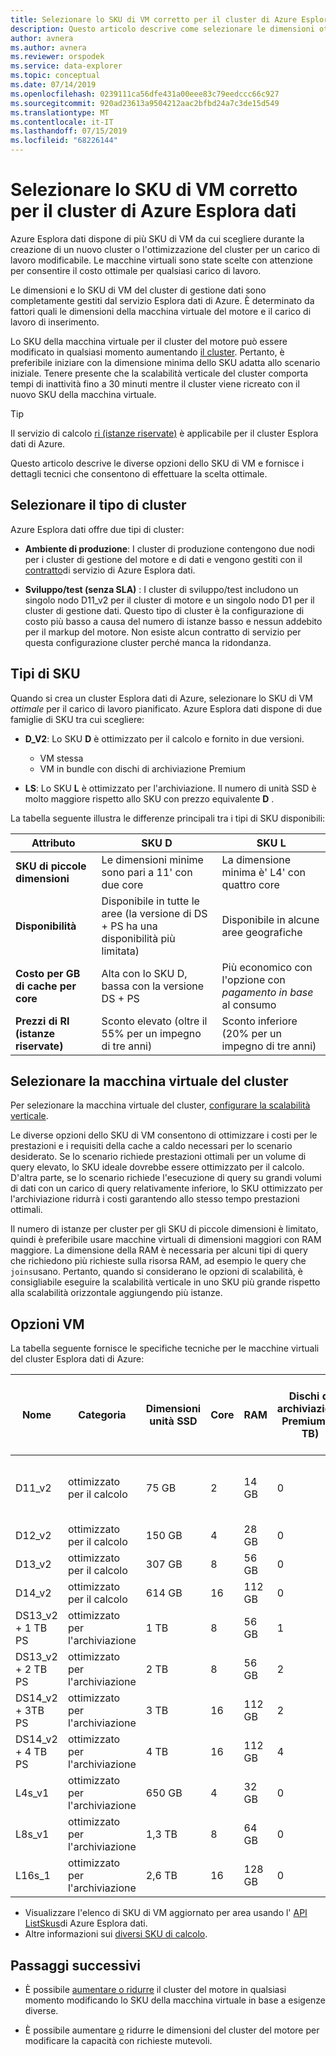 ```yaml
---
title: Selezionare lo SKU di VM corretto per il cluster di Azure Esplora dati
description: Questo articolo descrive come selezionare le dimensioni ottimali dello SKU per il cluster Azure Esplora dati.
author: avnera
ms.author: avnera
ms.reviewer: orspodek
ms.service: data-explorer
ms.topic: conceptual
ms.date: 07/14/2019
ms.openlocfilehash: 0239111ca56dfe431a00eee83c79eedccc66c927
ms.sourcegitcommit: 920ad23613a9504212aac2bfbd24a7c3de15d549
ms.translationtype: MT
ms.contentlocale: it-IT
ms.lasthandoff: 07/15/2019
ms.locfileid: "68226144"
---
```

# <a name="select-the-correct-vm-sku-for-your-azure-data-explorer-cluster"></a>Selezionare lo SKU di VM corretto per il cluster di Azure Esplora dati 

Azure Esplora dati dispone di più SKU di VM da cui scegliere durante la creazione di un nuovo cluster o l'ottimizzazione del cluster per un carico di lavoro modificabile. Le macchine virtuali sono state scelte con attenzione per consentire il costo ottimale per qualsiasi carico di lavoro. 

Le dimensioni e lo SKU di VM del cluster di gestione dati sono completamente gestiti dal servizio Esplora dati di Azure. È determinato da fattori quali le dimensioni della macchina virtuale del motore e il carico di lavoro di inserimento. 

Lo SKU della macchina virtuale per il cluster del motore può essere modificato in qualsiasi momento aumentando [il cluster](manage-cluster-vertical-scaling.md). Pertanto, è preferibile iniziare con la dimensione minima dello SKU adatta allo scenario iniziale. Tenere presente che la scalabilità verticale del cluster comporta tempi di inattività fino a 30 minuti mentre il cluster viene ricreato con il nuovo SKU della macchina virtuale.

> [!TIP]
> Il servizio di calcolo [ri (istanze riservate)](https://docs.microsoft.com/azure/virtual-machines/windows/prepay-reserved-vm-instances) è applicabile per il cluster Esplora dati di Azure.  

Questo articolo descrive le diverse opzioni dello SKU di VM e fornisce i dettagli tecnici che consentono di effettuare la scelta ottimale.

## <a name="select-the-cluster-type"></a>Selezionare il tipo di cluster

Azure Esplora dati offre due tipi di cluster:

* **Ambiente di produzione**: I cluster di produzione contengono due nodi per i cluster di gestione del motore e di dati e vengono gestiti con il [contratto](https://azure.microsoft.com/support/legal/sla/data-explorer/v1_0/)di servizio di Azure Esplora dati.

* **Sviluppo/test (senza SLA)** : I cluster di sviluppo/test includono un singolo nodo D11_v2 per il cluster di motore e un singolo nodo D1 per il cluster di gestione dati. Questo tipo di cluster è la configurazione di costo più basso a causa del numero di istanze basso e nessun addebito per il markup del motore. Non esiste alcun contratto di servizio per questa configurazione cluster perché manca la ridondanza.

## <a name="sku-types"></a>Tipi di SKU

Quando si crea un cluster Esplora dati di Azure, selezionare lo SKU di VM *ottimale* per il carico di lavoro pianificato. Azure Esplora dati dispone di due famiglie di SKU tra cui scegliere:

* **D_V2**: Lo SKU **D** è ottimizzato per il calcolo e fornito in due versioni.
    * VM stessa
    * VM in bundle con dischi di archiviazione Premium

* **LS**: Lo SKU **L** è ottimizzato per l'archiviazione. Il numero di unità SSD è molto maggiore rispetto allo SKU con prezzo equivalente **D** .

La tabella seguente illustra le differenze principali tra i tipi di SKU disponibili:
 
|**Attributo** | **SKU D** | **SKU L**
|---|---|---
|**SKU di piccole dimensioni**|Le dimensioni minime sono pari a 11' con due core|La dimensione minima è' L4' con quattro core
|**Disponibilità**|Disponibile in tutte le aree (la versione di DS + PS ha una disponibilità più limitata)|Disponibile in alcune aree geografiche
|**Costo per GB di cache per core**|Alta con lo SKU D, bassa con la versione DS + PS|Più economico con l'opzione con *pagamento in base* al consumo
|**Prezzi di RI (istanze riservate)**|Sconto elevato (oltre il 55% per un impegno di tre anni)|Sconto inferiore (20% per un impegno di tre anni)  

## <a name="select-your-cluster-vm"></a>Selezionare la macchina virtuale del cluster 

Per selezionare la macchina virtuale del cluster, [configurare la scalabilità verticale](manage-cluster-vertical-scaling.md#configure-vertical-scaling). 

Le diverse opzioni dello SKU di VM consentono di ottimizzare i costi per le prestazioni e i requisiti della cache a caldo necessari per lo scenario desiderato. Se lo scenario richiede prestazioni ottimali per un volume di query elevato, lo SKU ideale dovrebbe essere ottimizzato per il calcolo. D'altra parte, se lo scenario richiede l'esecuzione di query su grandi volumi di dati con un carico di query relativamente inferiore, lo SKU ottimizzato per l'archiviazione ridurrà i costi garantendo allo stesso tempo prestazioni ottimali.

Il numero di istanze per cluster per gli SKU di piccole dimensioni è limitato, quindi è preferibile usare macchine virtuali di dimensioni maggiori con RAM maggiore. La dimensione della RAM è necessaria per alcuni tipi di query che richiedono più richieste sulla risorsa RAM, ad esempio le query che `joins`usano. Pertanto, quando si considerano le opzioni di scalabilità, è consigliabile eseguire la scalabilità verticale in uno SKU più grande rispetto alla scalabilità orizzontale aggiungendo più istanze.

## <a name="vm-options"></a>Opzioni VM

La tabella seguente fornisce le specifiche tecniche per le macchine virtuali del cluster Esplora dati di Azure:

|**Nome**| **Categoria** | **Dimensioni unità SSD** | **Core** | **RAM** | **Dischi di archiviazione Premium (1 TB)**| **Numero minimo di istanze per cluster** | **Numero massimo di istanze per cluster**
|---|---|---|---|---|---|---|---
|D11_v2| ottimizzato per il calcolo | 75 GB    | 2 | 14 GB | 0 | 1 | 8 (ad eccezione dello SKU di sviluppo/test in cui è 1)
|D12_v2| ottimizzato per il calcolo | 150 GB   | 4 | 28 GB | 0 | 2 | 16
|D13_v2| ottimizzato per il calcolo | 307 GB   | 8 | 56 GB | 0 | 2 | 1\.000
|D14_v2| ottimizzato per il calcolo | 614 GB   | 16| 112 GB | 0 | 2 | 1\.000
|DS13_v2 + 1 TB PS| ottimizzato per l'archiviazione | 1 TB | 8 | 56 GB | 1 | 2 | 1\.000
|DS13_v2 + 2 TB PS| ottimizzato per l'archiviazione | 2 TB | 8 | 56 GB | 2 | 2 | 1\.000
|DS14_v2 + 3TB PS| ottimizzato per l'archiviazione | 3 TB | 16 | 112 GB | 2 | 2 | 1\.000
|DS14_v2 + 4 TB PS| ottimizzato per l'archiviazione | 4 TB | 16 | 112 GB | 4 | 2 | 1\.000
|L4s_v1| ottimizzato per l'archiviazione | 650 GB | 4 | 32 GB | 0 | 2 | 16
|L8s_v1| ottimizzato per l'archiviazione | 1,3 TB | 8 | 64 GB | 0 | 2 | 1\.000
|L16s_1| ottimizzato per l'archiviazione | 2,6 TB | 16| 128 GB | 0 | 2 | 1\.000

* Visualizzare l'elenco di SKU di VM aggiornato per area usando l' [API ListSkus](/dotnet/api/microsoft.azure.management.kusto.clustersoperationsextensions.listskus?view=azure-dotnet)di Azure Esplora dati. 
* Altre informazioni sui [diversi SKU di calcolo](/azure/virtual-machines/windows/sizes-compute). 

## <a name="next-steps"></a>Passaggi successivi

* È possibile [aumentare o ridurre](manage-cluster-vertical-scaling.md) il cluster del motore in qualsiasi momento modificando lo SKU della macchina virtuale in base a esigenze diverse. 

* È possibile aumentare [o](manage-cluster-horizontal-scaling.md) ridurre le dimensioni del cluster del motore per modificare la capacità con richieste mutevoli.

